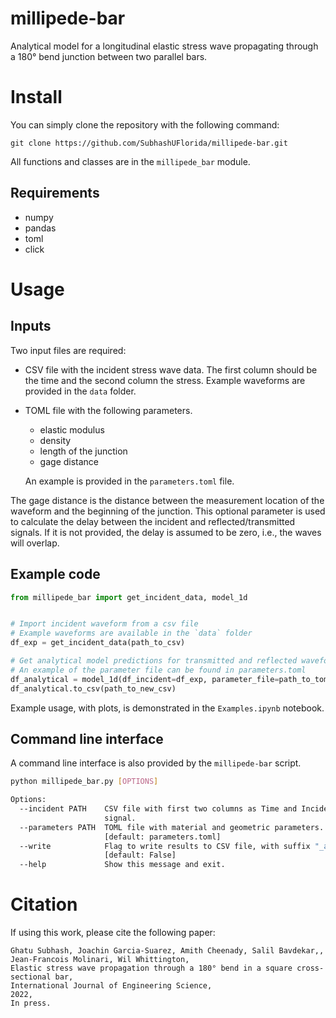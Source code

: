 # millipede-bar
Analytical model for a longitudinal elastic stress wave propagating through a 180° bend junction between two parallel bars.

# Install
You can simply clone the repository with the following command:

```git clone https://github.com/SubhashUFlorida/millipede-bar.git```

All functions and classes are in the `millipede_bar` module.

## Requirements
- numpy
- pandas
- toml
- click

# Usage
## Inputs

Two input files are required:
- CSV file with the incident stress wave data. The first column should be the time and the second column the stress. Example waveforms are provided in the `data` folder.
- TOML file with the following parameters. 
  - elastic modulus
  - density
  - length of the junction
  - gage distance

  An example is provided in the `parameters.toml` file.

The gage distance is the distance between the measurement location of the waveform and the beginning of the junction. This optional parameter is used to calculate the delay between the incident and reflected/transmitted signals. If it is not provided, the delay is assumed to be zero, i.e., the waves will overlap.

## Example code
```python
from millipede_bar import get_incident_data, model_1d


# Import incident waveform from a csv file
# Example waveforms are available in the `data` folder
df_exp = get_incident_data(path_to_csv)

# Get analytical model predictions for transmitted and reflected waveforms
# An example of the parameter file can be found in parameters.toml
df_analytical = model_1d(df_incident=df_exp, parameter_file=path_to_toml_file)
df_analytical.to_csv(path_to_new_csv)
```
Example usage, with plots, is demonstrated in the `Examples.ipynb` notebook.

## Command line interface
A command line interface is also provided by the `millipede-bar` script.

```bash
python millipede_bar.py [OPTIONS]

Options:
  --incident PATH    CSV file with first two columns as Time and Incident
                     signal.
  --parameters PATH  TOML file with material and geometric parameters.
                     [default: parameters.toml]
  --write            Flag to write results to CSV file, with suffix "_ana_1D"
                     [default: False]
  --help             Show this message and exit.
```

# Citation
If using this work, please cite the following paper:
```citation
Ghatu Subhash, Joachin Garcia-Suarez, Amith Cheenady, Salil Bavdekar,, Jean-Francois Molinari, Wil Whittington,
Elastic stress wave propagation through a 180° bend in a square cross-sectional bar,
International Journal of Engineering Science,
2022,
In press.
```
